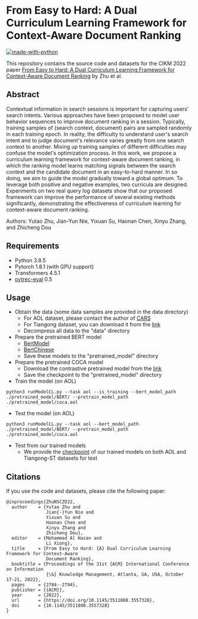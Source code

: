 # From Easy to Hard: A Dual Curriculum Learning Framework for Context-Aware Document Ranking

[![made-with-python](https://img.shields.io/badge/Made%20with-Python-red.svg)](#python)

This repository contains the source code and datasets for the CIKM 2022 paper [From Easy to Hard: A Dual Curriculum Learning Framework for Context-Aware Document Ranking](https://arxiv.org/pdf/2208.10226.pdf) by Zhu et al. <br>

## Abstract

Contextual information in search sessions is important for capturing users' search intents. Various approaches have been proposed to model user behavior sequences to improve document ranking in a session. Typically, training samples of (search context, document) pairs are sampled randomly in each training epoch. In reality, the difficulty to understand user's search intent and to judge document's relevance varies greatly from one search context to another. Mixing up training samples of  different difficulties may confuse the model's optimization process. In this work, we propose a curriculum learning framework for context-aware document ranking, in which the ranking model learns matching signals between the search context and the candidate document in an easy-to-hard manner. In so doing, we aim to guide the model gradually toward a global optimum. To leverage both positive and negative examples, two curricula are designed. Experiments on two real query log datasets show that our proposed framework can improve the performance of several existing methods significantly, demonstrating the effectiveness of curriculum learning for context-aware document ranking.

Authors: Yutao Zhu, Jian-Yun Nie, Yixuan Su, Haonan Chen, Xinyu Zhang, and Zhicheng Dou

## Requirements
- Python 3.8.5 <br>
- Pytorch 1.8.1 (with GPU support) <br>
- Transformers 4.5.1 <br>
- [pytrec-eval](https://pypi.org/project/pytrec-eval/) 0.5  

## Usage
- Obtain the data (some data samples are provided in the data directory)
  - For AOL dataset, please contact the author of [CARS](https://arxiv.org/pdf/1906.02329.pdf)
  - For Tiangong dataset, you can download it from the [link](http://www.thuir.cn/tiangong-st/)
  - Decompress all data to the "data" directory
- Prepare the pretrained BERT model
  - [BertModel](https://huggingface.co/bert-base-uncased)
  - [BertChinese](https://huggingface.co/bert-base-chinese)
  - Save these models to the "pretrained_model" directory 
- Prepare the pretrained COCA model
  - Download the contrastive pretrained model from the [link](https://github.com/DaoD/COCA)
  - Save the checkpoint to the "pretrained_model" directory
- Train the model (on AOL)
```
python3 runModelCL.py --task aol --is_training --bert_model_path ./pretrained_model/BERT/ --pretrain_model_path ./pretrained_model/coca.aol
```
- Test the model (on AOL)
```
python3 runModelCL.py --task aol --bert_model_path ./pretrained_model/BERT/ --pretrain_model_path ./pretrained_model/coca.aol
```
- Test from our trained models
  - We provide the [checkpoint](https://drive.google.com/drive/folders/1kab_O1_9FePZ1JnXUL6EzFgrGZaPVIll?usp=sharing) of our trained models on both AOL and Tiangong-ST datasets for test

## Citations
If you use the code and datasets, please cite the following paper:  
```
@inproceedings{ZhuNSCZD22,
  author    = {Yutao Zhu and
               Jian{-}Yun Nie and
               Yixuan Su and
               Haonan Chen and
               Xinyu Zhang and
               Zhicheng Dou},
  editor    = {Mohammad Al Hasan and
               Li Xiong},
  title     = {From Easy to Hard: {A} Dual Curriculum Learning Framework for Context-Aware
               Document Ranking},
  booktitle = {Proceedings of the 31st {ACM} International Conference on Information
               {\&} Knowledge Management, Atlanta, GA, USA, October 17-21, 2022},
  pages     = {2784--2794},
  publisher = {{ACM}},
  year      = {2022},
  url       = {https://doi.org/10.1145/3511808.3557328},
  doi       = {10.1145/3511808.3557328}
}
```
